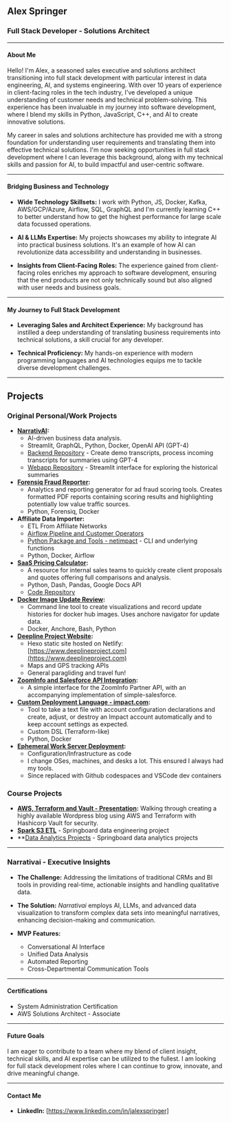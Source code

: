 ## Alex Springer
### Full Stack Developer - Solutions Architect

---

#### About Me

Hello! I'm Alex, a seasoned sales executive and solutions architect transitioning into full stack development with particular interest in data engineering, AI, and systems engineering. With over 10 years of experience in client-facing roles in the tech industry, I've developed a unique understanding of customer needs and technical problem-solving. This experience has been invaluable in my journey into software development, where I blend my skills in Python, JavaScript, C++, and AI to create innovative solutions.

My career in sales and solutions architecture has provided me with a strong foundation for understanding user requirements and translating them into effective technical solutions. I'm now seeking opportunities in full stack development where I can leverage this background, along with my technical skills and passion for AI, to build impactful and user-centric software.

---

#### Bridging Business and Technology
- **Wide Technology Skillsets:** I work with Python, JS, Docker, Kafka, AWS/GCP/Azure, Airflow, SQL, GraphQL and I'm currently learning C++ to better understand how to get the highest performance for large scale data focussed operations.

- **AI & LLMs Expertise:** My projects showcases my ability to integrate AI into practical business solutions. It's an example of how AI can revolutionize data accessibility and understanding in businesses.

- **Insights from Client-Facing Roles:** The experience gained from client-facing roles enriches my approach to software development, ensuring that the end products are not only technically sound but also aligned with user needs and business goals.

---

#### My Journey to Full Stack Development

- **Leveraging Sales and Architect Experience:** My background has instilled a deep understanding of translating business requirements into technical solutions, a skill crucial for any developer.

- **Technical Proficiency:** My hands-on experience with modern programming languages and AI technologies equips me to tackle diverse development challenges.

---

## Projects

### Original Personal/Work Projects

- **[NarrativAI](https://narrativai.com/executive-software/):**
  - AI-driven business data analysis.
  - Streamlit, GraphQL, Python, Docker, OpenAI API (GPT-4)
  - [Backend Repository](https://github.com/alex-narrativai/narrativai-back) - Create demo transcripts, process incoming transcripts for summaries using GPT-4
  - [Webapp Repository](https://github.com/alex-narrativai/narrativai-webapp) - Streamlit interface for exploring the historical summaries
- **[Forensiq Fraud Reporter](https://github.com/jalexspringer/fqreport):**
  - Analytics and reporting generator for ad fraud scoring tools. Creates formatted PDF reports containing scoring results and highlighting potentially low value traffic sources.
  - Python, Forensiq, Docker
- **Affiliate Data Importer:**
  - ETL From Affiliate Networks
  - [Airflow Pipeline and Customer Operators](https://github.com/jalexspringer/unaffi)
  - [Python Package and Tools - netimpact](https://github.com/jalexspringer/netimpact) - CLI and underlying functions
  - Python, Docker, Airflow
- **[SaaS Pricing Calculator](https://ipcp.herokuapp.com/email=aspringer@impact.com&client=Hello):**
  - A resource for internal sales teams to quickly create client proposals and quotes offering full comparisons and analysis.
  - Python, Dash, Pandas, Google Docs API
  - [Code Repository](https://github.com/jalexspringer/ipcp)
- **[Docker Image Update Review](https://github.com/jalexspringer/image-updates):**
  - Command line tool to create visualizations and record update histories for docker hub images. Uses anchore navigator for update data.
  - Docker, Anchore, Bash, Python
- **[Deepline Project Website](https://github.com/jalexspringer/deepline):**
  - Hexo static site hosted on Netlify: [https://www.deeplineproject.com](https://www.deeplineproject.com)
  - Maps and GPS tracking APIs
  - General paragliding and travel fun!
- **[ZoomInfo and Salesforce API Integration](https://github.com/jalexspringer/zoominfo_api):**
  - A simple interface for the ZoomInfo Partner API, with an accompanying implementation of simple-salesforce.
- **[Custom Deployment Language - impact.com](https://github.com/jalexspringer/impact-grow):**
  - Tool to take a text file with account configuration declarations and create, adjust, or destroy an Impact account automatically and to keep account settings as expected.
  - Custom DSL (Terraform-like)
  - Python, Docker
- **[Ephemeral Work Server Deployment](https://github.com/jalexspringer/provision_work_server):**
  - Configuration/Infrastructure as code
  - I change OSes, machines, and desks a lot. This ensured I always had my tools.
  - Since replaced with Github codespaces and VSCode dev containers

### Course Projects
- **[AWS, Terraform and Vault - Presentation](https://github.com/jalexspringer/wp_vault_terraform/tree/master):** Walking through creating a highly available Wordpress blog using AWS and Terraform with Hashicorp Vault for security.
- **[Spark S3 ETL](https://github.com/jalexspringer/sparkify-s3)** - Springboard data engineering project
- **[Data Analytics Projects](https://github.com/jalexspringer/data_projects) - Springboard data analytics projects

---

### Narrativai - Executive Insights

- **The Challenge:** Addressing the limitations of traditional CRMs and BI tools in providing real-time, actionable insights and handling qualitative data.

- **The Solution:** *Narrativai* employs AI, LLMs, and advanced data visualization to transform complex data sets into meaningful narratives, enhancing decision-making and communication.

- **MVP Features:**
  - Conversational AI Interface
  - Unified Data Analysis
  - Automated Reporting
  - Cross-Departmental Communication Tools

---

#### Certifications

- System Administration Certification
- AWS Solutions Architect - Associate

---

#### Future Goals

I am eager to contribute to a team where my blend of client insight, technical skills, and AI expertise can be utilized to the fullest. I am looking for full stack development roles where I can continue to grow, innovate, and drive meaningful change.

---

#### Contact Me

- **LinkedIn:** [https://www.linkedin.com/in/jalexspringer]
